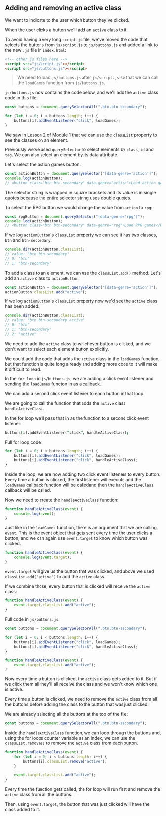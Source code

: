 ## Adding and removing an active class

We want to indicate to the user which button they've clicked.

When the user clicks a button we'll add an `active` class to it.

To avoid having a very long `script.js` file, we've moved the code that selects the buttons from `js/script.js` to `js/buttons.js` and added a link to the new `.js` file in `index.html`:

```html
<!-- other js files here -->
<script src="js/script.js"></script>
<script src="js/buttons.js"></script>
```

> We need to load `js/buttons.js` after `js/script.js` so that we can call the `loadGames` function from `js/buttons.js`.

`js/buttons.js` now contains the code below, and we'll add the `active` class code in this file:

```js
const buttons = document.querySelectorAll(".btn.btn-secondary");

for (let i = 0; i < buttons.length; i++) {
    buttons[i].addEventListener("click", loadGames);
}
```

We saw in Lesson 2 of Module 1 that we can use the `classList` property to see the classes on an element.

Previously we've used `querySelector` to select elements by `class`, `id` and `tag`. We can also select an element by its data attribute.

Let's select the action games button.

```js
const actionButton = document.querySelector("[data-genre='action']");
console.log(actionButton);
// <button class="btn btn-secondary" data-genre="action">Load action games</button>
```

The selector string is wrapped in square brackets and its value is in single quotes because the entire selector string uses double quotes.

To select the RPG button we would change the value from `action` to `rpg`:

```js
const rpgButton = document.querySelector("[data-genre='rpg']");
console.log(actionButton);
// <button class="btn btn-secondary" data-genre="rpg">Load RPG games</button>
```

If we log `actionButton`'s `classList` property we can see it has two classes, `btn` and `btn-secondary`.

```js
console.dir(actionButton.classList);
// value: "btn btn-secondary"
// 0: "btn"
// 1: "btn-secondary"
```

To add a class to an element, we can use the `classList.add()` method. Let's add an `active` class to `actionButton`:

```js
const actionButton = document.querySelector("[data-genre='action']");
actionButton.classList.add("active");
```

If we log `actionButton`'s `classList` property now we'd see the `active` class has been added:

```js
console.dir(actionButton.classList);
// value: "btn btn-secondary active"
// 0: "btn"
// 1: "btn-secondary"
// 2: "active"
```

We need to add the `active` class to whichever button is clicked, and we don't want to select each element button explicitly.

We could add the code that adds the `active` class in the `loadGames` function, but that function is quite long already and adding more code to it will make it difficult to read.

In the `for loop` in `js/buttons.js`, we are adding a click event listener and sending the `loadGames` functon in as a callback.

We can add a second click event listener to each button in that loop.

We are going to call the function that adds the `active` class `handleActiveClass`.

In the for loop we'll pass that in as the function to a second click event listener:

```j
buttons[i].addEventListener("click", handleActiveClass);
```

Full for loop code:

```js
for (let i = 0; i < buttons.length; i++) {
    buttons[i].addEventListener("click", loadGames);
    buttons[i].addEventListener("click", handleActiveClass);
}
```

Inside the loop, we are now adding two click event listeners to every button. Every time a button is clicked, the first listener will execute and the `loadGames` callback function will be calledand then the `handleActiveClass` callback will be called.

Now we need to create the `handleActiveClass` function:

```js
function handleActiveClass(event) {
    console.log(event);
}
```

Just like in the `loadGames` function, there is an argument that we are calling `event`. This is the event object that gets sent every time the user clicks a button, and we can again use `event.target` to know which button was clicked.

```js
function handleActiveClass(event) {
    console.log(event.target);
}
```

`event.target` will give us the button that was clicked, and above we used `classList.add("active")` to add the `active` class.

If we combine those, every button that is clicked will receive the `active` class:

```js
function handleActiveClass(event) {
    event.target.classList.add("active");
}
```

Full code in `js/buttons.js`:

```js
const buttons = document.querySelectorAll(".btn.btn-secondary");

for (let i = 0; i < buttons.length; i++) {
    buttons[i].addEventListener("click", loadGames);
    buttons[i].addEventListener("click", handleActiveClass);
}

function handleActiveClass(event) {
    event.target.classList.add("active");
}
```

Now every time a button is clicked, the `active` class gets added to it. But if we click them all they'll all receive the class and we won't know which one is active.

Every time a button is clicked, we need to remove the `active` class from all the buttons before adding the class to the button that was just clicked.

We are already selecting all the buttons at the top of the file:

```js
const buttons = document.querySelectorAll(".btn.btn-secondary");
```

Inside the `handleActiveClass` function, we can loop through the buttons and, using the for loops counter variable as an index, we can use the `classList.remove()` to remove the `active` class from each button.

```js
function handleActiveClass(event) {
    for (let i = 0; i < buttons.length; i++) {
        buttons[i].classList.remove("active");
    }

    event.target.classList.add("active");
}
```

Every time the function gets called, the for loop will run first and remove the `active` class from all the buttons.

Then, using `event.target`, the button that was just clicked will have the class added to it.
